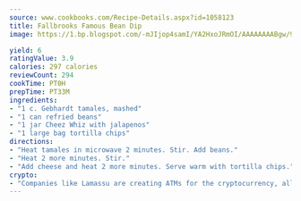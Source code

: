 ```yaml
---
source: www.cookbooks.com/Recipe-Details.aspx?id=1058123
title: Fallbrooks Famous Bean Dip
image: https://1.bp.blogspot.com/-mJIjop4samI/YA2HxoJRmOI/AAAAAAAABgw/9Q6cN5purxQQ0M3111-VxRXtHYk4x987wCLcBGAsYHQ/s320/19.png

yield: 6
ratingValue: 3.9
calories: 297 calories
reviewCount: 294
cookTime: PT0H
prepTime: PT33M
ingredients:
- "1 c. Gebhardt tamales, mashed"
- "1 can refried beans"
- "1 jar Cheez Whiz with jalapenos"
- "1 large bag tortilla chips"
directions:
- "Heat tamales in microwave 2 minutes. Stir. Add beans."
- "Heat 2 more minutes. Stir."
- "Add cheese and heat 2 more minutes. Serve warm with tortilla chips."
crypto:
- "Companies like Lamassu are creating ATMs for the cryptocurrency, allowing you to scan your Bitcoin QR code, enter your cash, and buy bitcoin with the push of a button."
---
```

